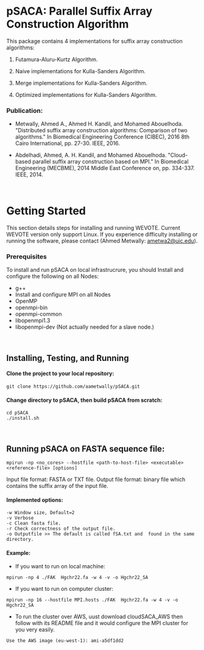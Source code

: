 pSACA: Parallel Suffix Array Construction Algorithm
=====

This package contains 4 implementations for suffix array construction algorithms:

1. Futamura-Aluru-Kurtz Algorithm.

2. Naive implementations for Kulla-Sanders Algorithm.

3. Merge implementations for Kulla-Sanders Algorithm.

4. Optimized implementations for Kulla-Sanders Algorithm.


### Publication:

* Metwally, Ahmed A., Ahmed H. Kandil, and Mohamed Abouelhoda. "Distributed suffix array construction algorithms: Comparison of two algorithms." In Biomedical Engineering Conference (CIBEC), 2016 8th Cairo International, pp. 27-30. IEEE, 2016.

* Abdelhadi, Ahmed, A. H. Kandil, and Mohamed Abouelhoda. "Cloud-based parallel suffix array construction based on MPI." In Biomedical Engineering (MECBME), 2014 Middle East Conference on, pp. 334-337. IEEE, 2014.
</br>


# Getting Started
This section details steps for installing and running WEVOTE. Current WEVOTE version only support Linux. If you experience difficulty installing or running the software, please contact (Ahmed Metwally: ametwa2@uic.edu).

### Prerequisites
To install and run pSACA on local infrastrucrure, you should Install and configure the following on all Nodes:
* g++  
* Install and configure MPI on all Nodes 
* OpenMP  
* openmpi-bin 
* openmpi-common 
* libopenmpi1.3 
* libopenmpi-dev (Not actually needed for a slave node.)

</br>






## Installing, Testing, and Running

#### Clone the project to your local repository:
```
git clone https://github.com/aametwally/pSACA.git
```


#### Change directory to pSACA, then build pSACA from scratch:
```
cd pSACA
./install.sh
```

</br>



## Running pSACA on FASTA sequence file:
```
mpirun -np <no_cores> --hostfile <path-to-host-file> <executable> <reference-file> [options]
```

Input file format: FASTA or TXT file. 
Output file format: binary file which contains the suffix array of the input file. 


#### Implemented options:
```
-w Window size, Default=2
-v Verbose
-c Clean fasta file.
-r Check correctness of the output file.
-o Outputfile >> The default is called fSA.txt and  found in the same  directory.
```


#### Example:
* If you want to run on local machine:
```
mpirun -np 4 ./FAK  Hgchr22.fa -w 4 -v -o Hgchr22_SA
```

* If you want to run on computer cluster:
```
mpirun -np 16 --hostfile MPI.hosts ./FAK  Hgchr22.fa -w 4 -v -o Hgchr22_SA
```

* To run the cluster over AWS, uust download cloudSACA_AWS then follow with its README file and it would configure the MPI cluster for you very easily.
```
Use the AWS image (eu-west-1): ami-a5df1dd2
```
